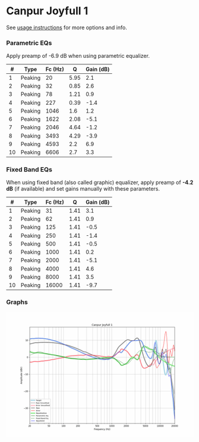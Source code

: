 # Canpur Joyfull 1
See [usage instructions](https://github.com/jaakkopasanen/AutoEq#usage) for more options and info.

### Parametric EQs
Apply preamp of -6.9 dB when using parametric equalizer.

|   # | Type    |   Fc (Hz) |    Q |   Gain (dB) |
|-----|---------|-----------|------|-------------|
|   1 | Peaking |        20 | 5.95 |         2.1 |
|   2 | Peaking |        32 | 0.85 |         2.6 |
|   3 | Peaking |        78 | 1.21 |         0.9 |
|   4 | Peaking |       227 | 0.39 |        -1.4 |
|   5 | Peaking |      1046 | 1.6  |         1.2 |
|   6 | Peaking |      1622 | 2.08 |        -5.1 |
|   7 | Peaking |      2046 | 4.64 |        -1.2 |
|   8 | Peaking |      3493 | 4.29 |        -3.9 |
|   9 | Peaking |      4593 | 2.2  |         6.9 |
|  10 | Peaking |      6606 | 2.7  |         3.3 |

### Fixed Band EQs
When using fixed band (also called graphic) equalizer, apply preamp of **-4.2 dB** (if available) and set gains manually with these parameters.

|   # | Type    |   Fc (Hz) |    Q |   Gain (dB) |
|-----|---------|-----------|------|-------------|
|   1 | Peaking |        31 | 1.41 |         3.1 |
|   2 | Peaking |        62 | 1.41 |         0.9 |
|   3 | Peaking |       125 | 1.41 |        -0.5 |
|   4 | Peaking |       250 | 1.41 |        -1.4 |
|   5 | Peaking |       500 | 1.41 |        -0.5 |
|   6 | Peaking |      1000 | 1.41 |         0.2 |
|   7 | Peaking |      2000 | 1.41 |        -5.1 |
|   8 | Peaking |      4000 | 1.41 |         4.6 |
|   9 | Peaking |      8000 | 1.41 |         3.5 |
|  10 | Peaking |     16000 | 1.41 |        -9.7 |

### Graphs
![](./Canpur%20Joyfull%201.png)
